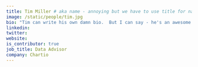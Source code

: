 ```yaml
---
title: Tim Miller # aka name - annoying but we have to use title for name here
image: /static/people/tim.jpg
bio: "Tim can write his own damn bio.  But I can say - he's an awesome dude."
linkedin:
twitter:
website:
is_contributor: true
job_title: Data Advisor
company: Chartio
---
```

